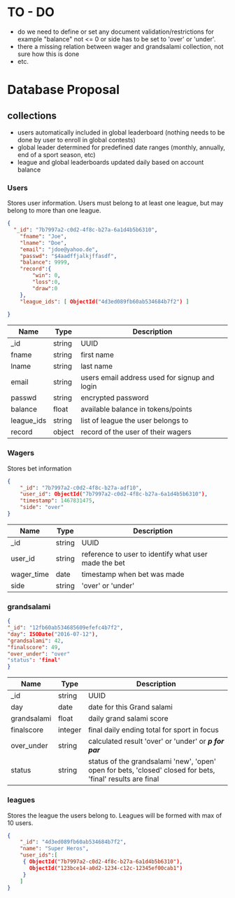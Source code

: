 # TO - DO
- do we need to define or set any document validation/restrictions for example "balance" not <= 0 or side has to be set to 'over' or 'under'.
- there a missing relation between wager and grandsalami collection, not sure how this is done
- etc.

# Database Proposal

## collections

- users automatically included in global leaderboard (nothing needs to be done by user to enroll in global contests)
- global leader determined for predefined date ranges (monthly, annually, end of a sport season, etc)
- league and global leaderboards updated daily based on account balance

### Users
Stores user information. Users must belong to at least one league, but may belong to more than one league.

```json
{
  "_id": "7b7997a2-c0d2-4f8c-b27a-6a1d4b5b6310",
	"fname": "Joe",
	"lname": "Doe",
	"email": "jdoe@yahoo.de",
	"passwd": "$4aadffjalkjffasdf",
	"balance": 9999,
	"record":{
		"win": 0,
		"loss":0,
		"draw":0
	},
	"league_ids": [ ObjectId("4d3ed089fb60ab534684b7f2") ]
	
}
```

| Name        | Type         | Description  |
| ------------- |-------------| -----|
| _id      | string | UUID |
| fname | string      |   first name |
| lname | string      |    last name |
| email | string      |    users email address used for signup and login |
| passwd | string      |    encrypted password |
| balance | float      |    available balance in tokens/points |
| league_ids | string  | list of league the user belongs to|
| record | object | record of the user of their wagers


### Wagers
Stores bet information

```json
{
	"_id": "7b7997a2-c0d2-4f8c-b27a-adf10",
	"user_id": ObjectId("7b7997a2-c0d2-4f8c-b27a-6a1d4b5b6310"),
	"timestamp": 1467831475,
	"side": "over"
}
```

| Name        | Type         | Description  |
| ------------- |-------------| -----|
| _id      | string | UUID |
| user_id | string      | reference to user to identify what user made the bet |
| wager_time     | date | timestamp when bet was made |
| side | string | 'over' or 'under' |


### grandsalami

```json
{
"_id": "12fb60ab534685609efefc4b7f2",
"day": ISODate("2016-07-12"),
"grandsalami": 42,
"finalscore": 49,
"over_under": "over"
"status": 'final'
}
```

| Name        | Type         | Description  |
| ------------- |-------------| -----|
| _id      | string | UUID |
| day | date     | date for this Grand salami |
| grandsalami    | float | daily grand salami score |
| finalscore | integer |final daily ending total for sport in focus |
| over_under | string | calculated result 'over' or 'under' or ***p for par*** |
| status  | string | status of the grandsalami 'new', 'open' open for bets, 'closed' closed for bets, 'final' results are final|

### leagues
Stores the league the users belong to. Leagues will be formed with max of 10 users.

```json
{
	"_id": "4d3ed089fb60ab534684b7f2",
	"name": "Super Heros",
	"user_ids":[ 
	 { ObjectId("7b7997a2-c0d2-4f8c-b27a-6a1d4b5b6310"),
	   ObjectId("123bce14-a0d2-1234-c12c-12345ef00cab1")
	 }
	]
}
```
